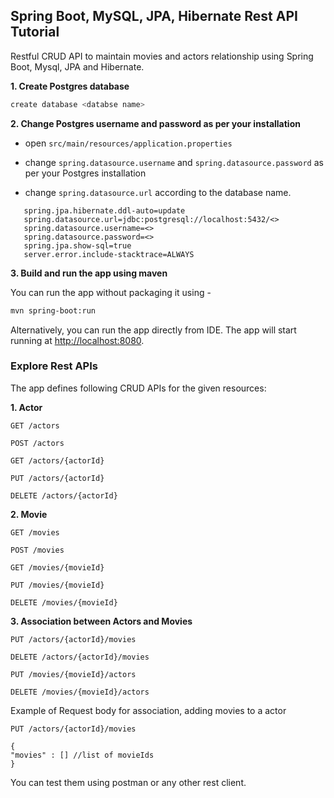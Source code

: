 ## Spring Boot, MySQL, JPA, Hibernate Rest API Tutorial

Restful CRUD API to maintain movies and actors relationship using Spring Boot, Mysql, JPA and Hibernate.

**1. Create Postgres database**
```bash
create database <databse name>
```

**2. Change Postgres username and password as per your installation**

+ open `src/main/resources/application.properties`

+ change `spring.datasource.username` and `spring.datasource.password` as per your Postgres installation
+ change `spring.datasource.url` according to the database name. 
 ```
    spring.jpa.hibernate.ddl-auto=update
    spring.datasource.url=jdbc:postgresql://localhost:5432/<>
    spring.datasource.username=<>
    spring.datasource.password=<>
    spring.jpa.show-sql=true
    server.error.include-stacktrace=ALWAYS
  ```

**3. Build and run the app using maven**

You can run the app without packaging it using -

```bash
mvn spring-boot:run
```
Alternatively, you can run the app directly from IDE. The app will start running at <http://localhost:8080>.

### Explore Rest APIs

The app defines following CRUD APIs for the given resources: 

**1. Actor**

    GET /actors
    
    POST /actors
    
    GET /actors/{actorId}
    
    PUT /actors/{actorId}
    
    DELETE /actors/{actorId}
    
 **2. Movie**
  
    GET /movies
    
    POST /movies
    
    GET /movies/{movieId}
    
    PUT /movies/{movieId}
    
    DELETE /movies/{movieId}
   
 **3. Association between Actors and Movies**
 
    PUT /actors/{actorId}/movies
    
    DELETE /actors/{actorId}/movies
    
    PUT /movies/{movieId}/actors
    
    DELETE /movies/{movieId}/actors
   
Example of Request body for association, adding movies to a actor
```
PUT /actors/{actorId}/movies

{
"movies" : [] //list of movieIds
}
```

You can test them using postman or any other rest client.
